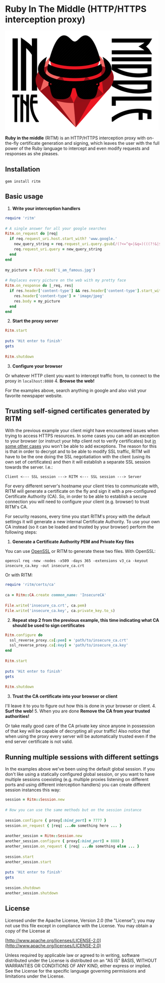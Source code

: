 
# Ruby In The Middle (HTTP/HTTPS interception proxy)

<img src="docs/ritm.png" width="500">

**Ruby in the middle** (RITM) is an HTTP/HTTPS interception proxy with
on-the-fly certificate generation and signing, which leaves the user
with the full power of the Ruby language to intercept and even modify
requests and responses as she pleases.

## Installation

`gem install ritm`

## Basic usage

1. **Write your interception handlers**

  ```ruby
  require 'ritm'
  
  # A single answer for all your google searches
  Ritm.on_request do |req|
    if req.request_uri.host.start_with? 'www.google.'
      new_query_string = req.request_uri.query.gsub(/(?<=^q=|&q=)(((?!&|$).)*)(?=&|$)/, 'RubyInTheMiddle')
      req.request_uri.query = new_query_string
    end
  end
  
  my_picture = File.read('i_am_famous.jpg')
  
  # Replaces every picture on the web with my pretty face
  Ritm.on_response do |_req, res|
    if res.header['content-type'] && res.header['content-type'].start_with?('image/')
      res.header['content-type'] = 'image/jpeg'
      res.body = my_picture
    end
  end
  ```
2. **Start the proxy server**

  ```ruby
  Ritm.start
   
  puts 'Hit enter to finish'
  gets
  
  Ritm.shutdown
  ```
3. **Configure your browser**

  Or whatever HTTP client you want to intercept traffic from, to connect
  to the proxy in `localhost:8080`
4. **Browse the web!**

  For the examples above, search anything in google and also visit your
  favorite newspaper website.

## Trusting self-signed certificates generated by RITM

With the previous example your client might have encountered issues when
trying to access HTTPS resources. In some cases you can add an exception
to your browser (or instruct your http client not to verify
certificates) but 
[in some other cases](https://tools.ietf.org/html/rfc6797) you won't be
able to add exceptions. The reason for this is that in order to decrypt
and to be able to modify SSL traffic, RITM will have to be the one doing
the SSL negotiatiation with the client (using its own set of
certificates) and then it will establish a separate SSL session towards
the server. I.e.:

```
Client <--- SSL session ---> RITM <--- SSL session ---> Server
```

For every different server's hostname your client tries to communicate
with, RITM will generate a certificate on the fly and sign it with a
pre-configured Certificate Authority (CA). So, in order to be able to
establish a secure connection you will need to configure your client
(e.g. browser) to trust RITM's CA.

For security reasons, every time you start RITM's proxy with the default
settings it will generate a new internal Certificate Authority. To use
your own CA instead (so it can be loaded and trusted by your browser)
perform the following steps:

1. **Generate a Certificate Authority PEM and Private Key files**

  You can use
  [OpenSSL](https://www.openssl.org/docs/manmaster/apps/ca.html) or RITM
  to generate these two files. With OpenSSL:

  ```
  openssl req -new -nodes -x509 -days 365 -extensions v3_ca -keyout insecure_ca.key -out insecure_ca.crt
  ```

  Or with RITM:

  ```ruby
  require 'ritm/certs/ca'
  
  ca = Ritm::CA.create common_name: 'InsecureCA'
  
  File.write('insecure_ca.crt', ca.pem)
  File.write('insecure_ca.key', ca.private_key.to_s)
  ```
2. **Repeat step 2 from the previous example, this time indicating what
CA should be used to sign certificates**

  ```ruby
  Ritm.configure do
    ssl_reverse_proxy.ca[:pem] = 'path/to/insecure_ca.crt'
    ssl_reverse_proxy.ca[:key] = 'path/to/insecure_ca.key'
  end
  
  Ritm.start
  
  puts 'Hit enter to finish'
  gets
  
  Ritm.shutdown
  ```
3. **Trust the CA certificate into your browser or client**

  I'll leave it to you to figure out how this is done in your browser or
  client.
4. **Surf the web!**
5. When you are done **Remove the CA from your trusted authorities!** 

  Or take really good care of the CA private key since anyone in
  possession of that key will be capable of decrypting all your traffic!
  Also notice that when using the proxy every server will be
  automatically trusted even if the end server certificate is not valid.

## Running multiple sessions with different settings

In the examples above we've been using the default global session. If
you don't like using a statically configured global session, or you want
to have multiple sessions coexisting (e.g. multiple proxies listening on
different ports and using different interception handlers) you can
create different session instances this way:


```ruby
session = Ritm::Session.new

# Now you can use the same methods but on the session instance

session.configure { proxy[:bind_port] = 7777 }
session.on_request { |req| ...do something here ... }

another_session = Ritm::Session.new
another_session.configure { proxy[:bind_port] = 8888 }
another_session.on_request { |req| ...do something else ... }

session.start
another_session.start

puts 'Hit enter to finish'
gets

session.shutdown
another_session.shutdown
```

## License

Licensed under the Apache License, Version 2.0 (the "License"); you may
not use this file except in compliance with the License. You may obtain
a copy of the License at

[http://www.apache.org/licenses/LICENSE-2.0](http://www.apache.org/licenses/LICENSE-2.0)

Unless required by applicable law or agreed to in writing, software
distributed under the License is distributed on an "AS IS" BASIS,
WITHOUT WARRANTIES OR CONDITIONS OF ANY KIND, either express or implied.
See the License for the specific language governing permissions and
limitations under the License.
